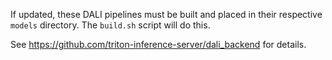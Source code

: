 If updated, these DALI pipelines must be built and placed in their respective `models` directory. The `build.sh` script will do this.

See https://github.com/triton-inference-server/dali_backend for details.